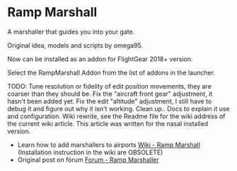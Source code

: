 # Ramp Marshall

A marshaller that guides you into your gate.

Original idea, models and scripts by omega95.

Now can be installed as an addon for FlightGear 2018+ version.

Select the RampMarshall Addon from the list of addons in the launcher.

TODO:
Tune resolution or fidelity of edit position movements, they are coarser than they should be.
Fix the "aircraft front gear" adjustment, it hasn't been added yet.
Fix the edit "altitude" adjustment, I still have to debug it and figure out why it isn't working.
Clean up..
Docs to explain it use and configuration.
Wiki rewrite, see the Readme file for the wiki address of the current wiki article. This article was written for the nasal installed version.

- Learn how to add marshallers to airports [Wiki - Ramp Marshall](http://wiki.flightgear.org/Ramp_Marshall) (Installation instruction in the wiki are OBSOLETE)
- Original post on fórum [Forum - Ramp Marshaller](https://forum.flightgear.org/viewtopic.php?t=20572)